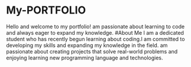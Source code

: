 # My-PORTFOLIO
Hello and welcome to my portfolio! am passionate about learning to code and always eager to expand my knowledge.
#About Me
I am a dedicated student who has recently begun learning about coding.l am committed to developing my skills and expanding my knowledge in the field.
am passionate about creating projects that solve real-world problems and enjoying learning new programming language and technologies.
